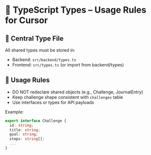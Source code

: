 # 📐 TypeScript Types – Usage Rules for Cursor

## 🧱 Central Type File

All shared types must be stored in:

- Backend: `src/backend/types.ts`
- Frontend: `src/types.ts` (or import from backend/types)

## 🧬 Usage Rules

- DO NOT redeclare shared objects (e.g., Challenge, JournalEntry)
- Keep challenge shape consistent with `challenges` table
- Use interfaces or types for API payloads

Example:
```ts
export interface Challenge {
  id: string;
  title: string;
  goal: string;
  steps: string[];
  ...
}
```

